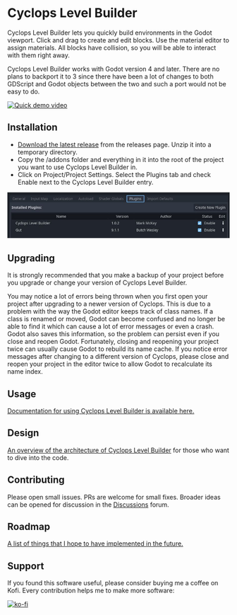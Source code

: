 ﻿# Cyclops Level Builder

Cyclops Level Builder lets you quickly build environments in the Godot viewport.  Click and drag to create and edit blocks.  Use the material editor to assign materials.  All blocks have collision, so you will be able to interact with them right away.

Cyclops Level Builder works with Godot version 4 and later.  There are no plans to backport it to 3 since there have been a lot of changes to both GDScript and Godot objects between the two and such a port would not be easy to do.

[![Quick demo video](https://img.youtube.com/vi/ASE--0uBsk8/0.jpg)](https://www.youtube.com/watch?v=ASE--0uBsk8)

## Installation

* [Download the latest release](https://github.com/blackears/cyclopsLevelBuilder/releases) from the releases page.  Unzip it into a temporary directory.
* Copy the /addons folder and everything in it into the root of the project you want to use Cyclops Level Builder in.
* Click on Project/Project Settings.  Select the Plugins tab and check Enable next to the Cyclops Level Builder entry.

![Enable addon](doc/enable_addon.jpg)

## Upgrading

It is strongly recommended that you make a backup of your project before you upgrade or change your version of Cyclops Level Builder.

You may notice a lot of errors being thrown when you first open your project after upgrading to a newer version of Cyclops.  This is due to a problem with the way the Godot editor keeps track of class names.  If a class is renamed or moved, Godot can become confused and no longer be able to find it which can cause a lot of error messages or even a crash.  Godot also saves this information, so the problem can persist even if you close and reopen Godot.  Fortunately, closing and reopening your project twice can usually cause Godot to rebuild its name cache.  If you notice error messages after changing to a different version of Cyclops, please close and reopen your project in the editor twice to allow Godot to recalculate its name index.

## Usage

[Documentation for using Cyclops Level Builder is available here.](doc/index.md)

## Design

[An overview of the architecture of Cyclops Level Builder](doc/design.md) for those who want to dive into the code.


## Contributing 

Please open small issues.  PRs are welcome for small fixes.  Broader ideas can be opened for discussion in the [Discussions](https://github.com/blackears/cyclopsLevelBuilder/discussions) forum.

## Roadmap

[A list of things that I hope to have implemented in the future.](doc/roadmap.md)

## Support

If you found this software useful, please consider buying me a coffee on Kofi.  Every contribution helps me to make more software:

[![ko-fi](https://ko-fi.com/img/githubbutton_sm.svg)](https://ko-fi.com/Y8Y43J6OB)

